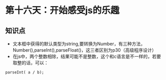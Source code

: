 第十六天：开始感受js的乐趣
==============================
## 知识点
* 文本框中获得的默认类型为string,要转换为Number，有三种方法，Number(),parseInt(),parseFloat()，这三者区别为p30（高级程序设计）
* 在js中，两个整数相除，结果可能不是整数，这个和c语言是不一样的，若要取整的话，可以：
```
parseInt( a / b);
```